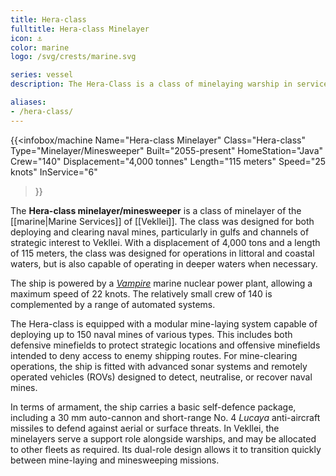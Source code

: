 ```yaml
---
title: Hera-class
fulltitle: Hera-class Minelayer
icon: ⚓️
color: marine
logo: /svg/crests/marine.svg

series: vessel
description: The Hera-Class is a class of minelaying warship in service with the Vekllei Armed Forces.

aliases:
- /hera-class/
---
```

{{<infobox/machine
	Name="Hera-class Minelayer"
	Class="Hera-class"
	Type="Minelayer/Minesweeper"
	Built="2055-present"
	HomeStation="Java"
	Crew="140"
	Displacement="4,000 tonnes"
	Length="115 meters"
	Speed="25 knots"
	InService="6"
>}}

The **Hera-class minelayer/minesweeper** is a class of minelayer of the [[marine|Marine Services]] of [[Vekllei]]. The class was designed for both deploying and clearing naval mines, particularly in gulfs and channels of strategic interest to Vekllei. With a displacement of 4,000 tons and a length of 115 meters, the class was designed for operations in littoral and coastal waters, but is also capable of operating in deeper waters when necessary.

The ship is powered by a [*Vampire*](/nmpr/) marine nuclear power plant, allowing a maximum speed of 22 knots. The relatively small crew of 140 is complemented by a range of automated systems.

The Hera-class is equipped with a modular mine-laying system capable of deploying up to 150 naval mines of various types. This includes both defensive minefields to protect strategic locations and offensive minefields intended to deny access to enemy shipping routes. For mine-clearing operations, the ship is fitted with advanced sonar systems and remotely operated vehicles (ROVs) designed to detect, neutralise, or recover naval mines.

In terms of armament, the ship carries a basic self-defence package, including a 30 mm auto-cannon and short-range No. 4 *Lucaya* anti-aircraft missiles to defend against aerial or surface threats. In Vekllei, the minelayers serve a support role alongside warships, and may be allocated to other fleets as required. Its dual-role design allows it to transition quickly between mine-laying and minesweeping missions.